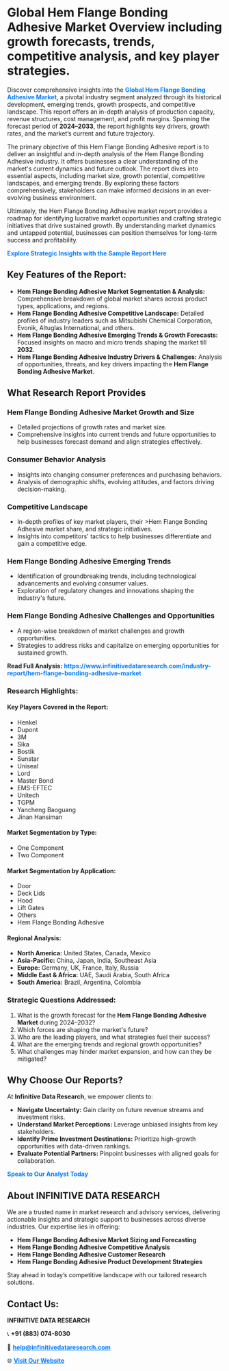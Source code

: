<h1>Global Hem Flange Bonding Adhesive Market Overview including growth forecasts, trends, competitive analysis, and key player strategies.</h1>
<p>
Discover comprehensive insights into the 
<a href="https://www.infinitivedataresearch.com/industry-report/hem-flange-bonding-adhesive-market" rel="dofollow" style="color: #007BFF; text-decoration: none;"><strong>Global Hem Flange Bonding Adhesive Market</strong></a>, a pivotal industry segment analyzed through its historical development, emerging trends, growth prospects, and competitive landscape. This report offers an in-depth analysis of production capacity, revenue structures, cost management, and profit margins. Spanning the forecast period of <strong>2024–2033</strong>, the report highlights key drivers, growth rates, and the market’s current and future trajectory.
</p>
<p>
The primary objective of this Hem Flange Bonding Adhesive report is to deliver an insightful and in-depth analysis of the Hem Flange Bonding Adhesive industry. It offers businesses a clear understanding of the market's current dynamics and future outlook. The report dives into essential aspects, including market size, growth potential, competitive landscapes, and emerging trends. By exploring these factors comprehensively, stakeholders can make informed decisions in an ever-evolving business environment.
</p>
<p>
Ultimately, the Hem Flange Bonding Adhesive market report provides a roadmap for identifying lucrative market opportunities and crafting strategic initiatives that drive sustained growth. By understanding market dynamics and untapped potential, businesses can position themselves for long-term success and profitability.
</p>
<p>
<a href="https://www.infinitivedataresearch.com/request-sample/reportId=110152" style="color: #007BFF; text-decoration: none;"><strong>Explore Strategic Insights with the Sample Report Here</strong></a>
</p>

<h2>Key Features of the Report:</h2>
<ul>
<li><strong>Hem Flange Bonding Adhesive Market Segmentation & Analysis:</strong> Comprehensive breakdown of global market shares across product types, applications, and regions.</li>
<li><strong>Hem Flange Bonding Adhesive Competitive Landscape:</strong> Detailed profiles of industry leaders such as Mitsubishi Chemical Corporation, Evonik, Altuglas International, and others.</li>
<li><strong>Hem Flange Bonding Adhesive Emerging Trends & Growth Forecasts:</strong> Focused insights on macro and micro trends shaping the market till <strong>2032</strong>.</li>
<li><strong>Hem Flange Bonding Adhesive Industry Drivers & Challenges:</strong> Analysis of opportunities, threats, and key drivers impacting the <strong>Hem Flange Bonding Adhesive Market</strong>.</li>
</ul>

<h2>What Research Report Provides</h2>
<h3>Hem Flange Bonding Adhesive Market Growth and Size</h3>
<ul>
<li>Detailed projections of growth rates and market size.</li>
<li>Comprehensive insights into current trends and future opportunities to help businesses forecast demand and align strategies effectively.</li>
</ul>

<h3>Consumer Behavior Analysis</h3>
<ul>
<li>Insights into changing consumer preferences and purchasing behaviors.</li>
<li>Analysis of demographic shifts, evolving attitudes, and factors driving decision-making.</li>
</ul>

<h3>Competitive Landscape</h3>
<ul>
<li>In-depth profiles of key market players, their >Hem Flange Bonding Adhesive market share, and strategic initiatives.</li>
<li>Insights into competitors' tactics to help businesses differentiate and gain a competitive edge.</li>
</ul>

<h3>Hem Flange Bonding Adhesive Emerging Trends</h3>
<ul>
<li>Identification of groundbreaking trends, including technological advancements and evolving consumer values.</li>
<li>Exploration of regulatory changes and innovations shaping the industry's future.</li>
</ul>

<h3>Hem Flange Bonding Adhesive Challenges and Opportunities</h3>
<ul>
<li>A region-wise breakdown of market challenges and growth opportunities.</li>
<li>Strategies to address risks and capitalize on emerging opportunities for sustained growth.</li>
</ul>
<p><strong>Read Full Analysis:</strong> <a href="https://www.infinitivedataresearch.com/industry-report/hem-flange-bonding-adhesive-market" rel="dofollow" style="color: #007BFF; text-decoration: none;"><strong>https://www.infinitivedataresearch.com/industry-report/hem-flange-bonding-adhesive-market</strong></a></p>
<h3>Research Highlights:</h3>
<h4>Key Players Covered in the Report:</h4>
<ul><li>Henkel</li><li>Dupont</li><li>3M</li><li>Sika</li><li>Bostik</li><li>Sunstar</li><li>Uniseal</li><li>Lord</li><li>Master Bond</li><li>EMS-EFTEC</li><li>Unitech</li><li>TGPM</li><li>Yancheng Baoguang</li><li>Jinan Hansiman</li></ul>
<h4>Market Segmentation by Type:</h4>
<ul><li>One Component</li><li>Two Component</li></ul>
<h4>Market Segmentation by Application:</h4>
<ul><li>Door</li><li>Deck Lids</li><li>Hood</li><li>Lift Gates</li><li>Others</li><li>Hem Flange Bonding Adhesive</li></ul>

<h4>Regional Analysis:</h4>
<ul>
<li><strong>North America:</strong> United States, Canada, Mexico</li>
<li><strong>Asia-Pacific:</strong> China, Japan, India, Southeast Asia</li>
<li><strong>Europe:</strong> Germany, UK, France, Italy, Russia</li>
<li><strong>Middle East & Africa:</strong> UAE, Saudi Arabia, South Africa</li>
<li><strong>South America:</strong> Brazil, Argentina, Colombia</li>
</ul>

<h3>Strategic Questions Addressed:</h3>
<ol>
<li>What is the growth forecast for the <strong>Hem Flange Bonding Adhesive Market</strong> during 2024–2032?</li>
<li>Which forces are shaping the market's future?</li>
<li>Who are the leading players, and what strategies fuel their success?</li>
<li>What are the emerging trends and regional growth opportunities?</li>
<li>What challenges may hinder market expansion, and how can they be mitigated?</li>
</ol>

<h2>Why Choose Our Reports?</h2>
<p>At <strong>Infinitive Data Research</strong>, we empower clients to:</p>
<ul>
<li><strong>Navigate Uncertainty:</strong> Gain clarity on future revenue streams and investment risks.</li>
<li><strong>Understand Market Perceptions:</strong> Leverage unbiased insights from key stakeholders.</li>
<li><strong>Identify Prime Investment Destinations:</strong> Prioritize high-growth opportunities with data-driven rankings.</li>
<li><strong>Evaluate Potential Partners:</strong> Pinpoint businesses with aligned goals for collaboration.</li>
</ul>
<p><a href="https://www.infinitivedataresearch.com/industry-report/hem-flange-bonding-adhesive-market" rel="dofollow" style="color: #007BFF; text-decoration: none;"><strong>Speak to Our Analyst Today</strong></a></p>

<h2>About INFINITIVE DATA RESEARCH</h2>
<p>We are a trusted name in market research and advisory services, delivering actionable insights and strategic support to businesses across diverse industries. Our expertise lies in offering:</p>
<ul>
<li><strong>Hem Flange Bonding Adhesive Market Sizing and Forecasting</strong></li>
<li><strong>Hem Flange Bonding Adhesive Competitive Analysis</strong></li>
<li><strong>Hem Flange Bonding Adhesive Customer Research</strong></li>
<li><strong>Hem Flange Bonding Adhesive Product Development Strategies</strong></li>
</ul>
<p>Stay ahead in today’s competitive landscape with our tailored research solutions.</p>

<h2>Contact Us:</h2>
<p><strong>INFINITIVE DATA RESEARCH</strong></p>
<p>📞 <strong>+91 (883) 074-8030</strong></p>
<p>📧 <strong><a href="mailto:help@infinitivedataresearch.com" style="color: #007BFF;">help@infinitivedataresearch.com</a></strong></p>
<p>🌐 <strong><a href="https://www.infinitivedataresearch.com" rel="dofollow" style="color: #007BFF;">Visit Our Website</a></strong></p>